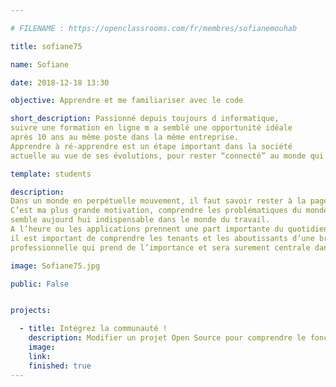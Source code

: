```yaml
---

# FILENAME : https://openclassrooms.com/fr/membres/sofianemouhab

title: sofiane75

name: Sofiane

date: 2018-12-18 13:30

objective: Apprendre et me familiariser avec le code

short_description: Passionné depuis toujours d informatique, 
suivre une formation en ligne m a semblé une opportunité idéale 
après 10 ans au même poste dans la même entreprise. 
Apprendre à ré-apprendre est un étape important dans la société 
actuelle au vue de ses évolutions, pour rester “connecté” au monde qui nous entoure

template: students

description:
Dans un monde en perpétuelle mouvement, il faut savoir rester à la page.
C’est ma plus grande motivation, comprendre les problématiques du monde numérique 
semble aujourd hui indispensable dans le monde du travail. 
A l’heure ou les applications prennent une part importante du quotidien de chacun, 
il est important de comprendre les tenants et les aboutissants d’une branche 
professionnelle qui prend de l’importance et sera surement centrale dans un futur proche 

image: Sofiane75.jpg

public: False


projects:

  - title: Intégrez la communauté !
    description: Modifier un projet Open Source pour comprendre le fonctionnement de Git, de Github et des pull requests. 
    image: 
    link: 
    finished: true
---
```

